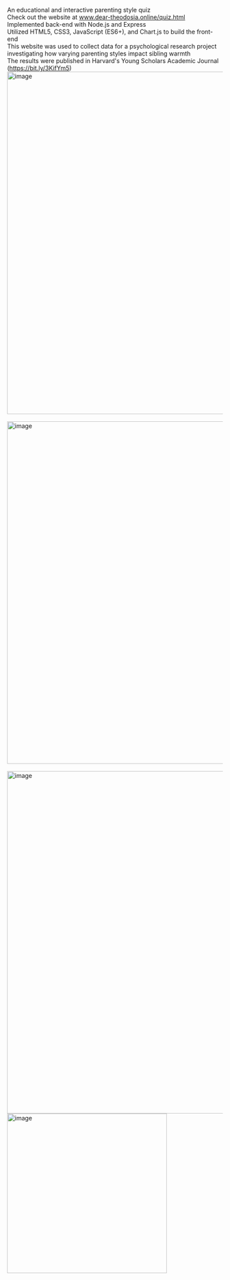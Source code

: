 An educational and interactive parenting style quiz  
Check out the website at www.dear-theodosia.online/quiz.html  
Implemented back-end with Node.js and Express   
Utilized HTML5, CSS3, JavaScript (ES6+), and Chart.js to build the front-end  
This website was used to collect data for a psychological research project investigating how varying parenting styles impact sibling warmth   
The results were published in Harvard's Young Scholars Academic Journal (https://bit.ly/3KifYm5)     
<img width="800" alt="image" src="https://github.com/Zanzao-Chen/Dear-Theodosia/assets/131998534/37079868-058d-4478-a47c-191eb371be23">    
<br>
<img width="800" alt="image" src="https://github.com/Zanzao-Chen/Dear-Theodosia/assets/131998534/fe4eb398-5250-4940-813a-1f0122017cc3">    
<br>
<img width="800" alt="image" src="https://github.com/Zanzao-Chen/Dear-Theodosia/assets/131998534/705d0d56-452b-4351-90d5-4514f46f76b0">
<br>
<img width="373" alt="image" src="https://github.com/Zanzao-Chen/Dear-Theodosia/assets/131998534/e548391f-f910-4c02-84c9-daf33ee2a26a">


